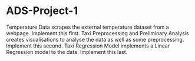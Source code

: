 # ADS-Project-1
Temperature Data scrapes the external temperature dataset from a webpage. Implement this first.
Taxi Preprocessing and Preliminary Analysis creates visualisations to analyse the data as well as some preprocessing. Implement this second.
Taxi Regression Model implements a Linear Regression model to the data. Implement this last.
